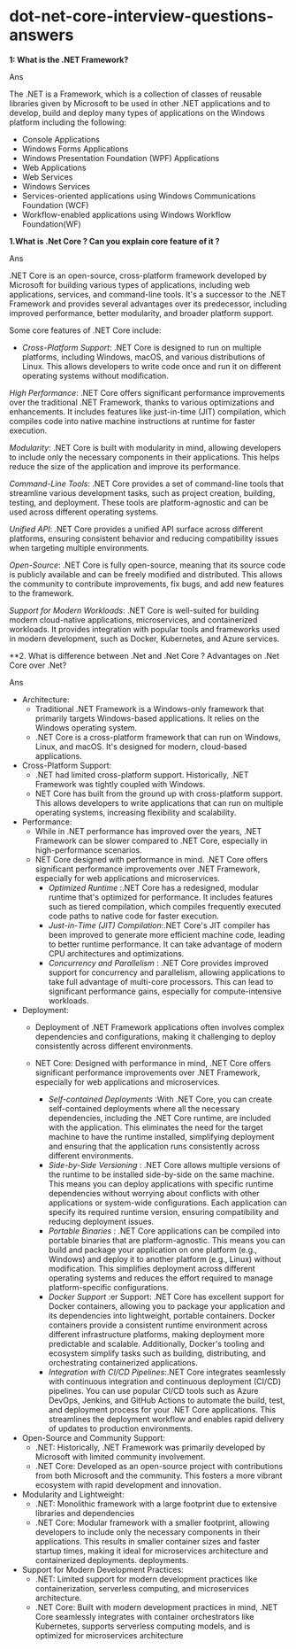 # dot-net-core-interview-questions-answers

**1: What is the .NET Framework?**

Ans

The .NET is a Framework, which is a collection of classes of reusable libraries given by Microsoft to be used in other .NET applications and to develop, build and deploy many types of applications on the Windows platform including the following:

- Console Applications
- Windows Forms Applications
- Windows Presentation Foundation (WPF) Applications
- Web Applications
- Web Services
- Windows Services
- Services-oriented applications using Windows Communications Foundation (WCF)
- Workflow-enabled applications using Windows Workflow Foundation(WF)

**1.What is .Net Core ? Can you explain core feature of it ?**

Ans

.NET Core is an open-source, cross-platform framework developed by Microsoft for building various types of applications, including web applications, services, and command-line tools. It's a successor to the .NET Framework and provides several advantages over its predecessor, including improved performance, better modularity, and broader platform support.

Some core features of .NET Core include:

- _Cross-Platform_ _Support_: .NET Core is designed to run on multiple platforms, including Windows, macOS, and various distributions of Linux. This allows developers to write code once and run it on different operating systems without modification.

_High_ _Performance_: .NET Core offers significant performance improvements over the traditional .NET Framework, thanks to various optimizations and enhancements. It includes features like just-in-time (JIT) compilation, which compiles code into native machine instructions at runtime for faster execution.

_Modularity_: .NET Core is built with modularity in mind, allowing developers to include only the necessary components in their applications. This helps reduce the size of the application and improve its performance.

_Command-Line_ _Tools_: .NET Core provides a set of command-line tools that streamline various development tasks, such as project creation, building, testing, and deployment. These tools are platform-agnostic and can be used across different operating systems.

_Unified_ _API_: .NET Core provides a unified API surface across different platforms, ensuring consistent behavior and reducing compatibility issues when targeting multiple environments.

_Open-Source_: .NET Core is fully open-source, meaning that its source code is publicly available and can be freely modified and distributed. This allows the community to contribute improvements, fix bugs, and add new features to the framework.

_Support_ _for_ _Modern_ _Workloads_: .NET Core is well-suited for building modern cloud-native applications, microservices, and containerized workloads. It provides integration with popular tools and frameworks used in modern development, such as Docker, Kubernetes, and Azure services.


**2. What is difference between .Net and .Net Core ? Advantages on .Net Core over .Net? 

Ans
- Architecture:
    - Traditional .NET Framework is a Windows-only framework that primarily targets Windows-based applications. It relies on the Windows operating system.
    - .NET Core is a cross-platform framework that can run on Windows, Linux, and macOS. It's designed for modern, cloud-based applications.
- Cross-Platform Support:
    - .NET had limited cross-platform support. Historically, .NET Framework was tightly coupled with Windows.
    - NET Core has built from the ground up with cross-platform support. This allows developers to write applications that can run on multiple operating systems, increasing flexibility and scalability.
- Performance:
    - While in .NET performance has improved over the years, .NET Framework can be slower compared to .NET Core, especially in high-performance scenarios.
    - NET Core designed with performance in mind. .NET Core offers significant performance improvements over .NET Framework, especially for web applications and microservices.
        - _Optimized_ _Runtime_ :.NET Core has a redesigned, modular runtime that's optimized for performance. It includes features such as tiered compilation, which compiles frequently executed code paths to native code for faster execution.
        - _Just_-_in_-_Time_ _(JIT)_ _Compilation_:.NET Core's JIT compiler has been improved to generate more efficient machine code, leading to better runtime performance. It can take advantage of modern CPU architectures and optimizations.
        - _Concurrency_ _and_ _Parallelism_ : .NET Core provides improved support for concurrency and parallelism, allowing applications to take full advantage of multi-core processors. This can lead to significant performance gains, especially for compute-intensive workloads.
- Deployment:
    - Deployment of .NET Framework applications often involves complex dependencies and configurations, making it challenging to deploy consistently across different environments.
    - NET Core: Designed with performance in mind, .NET Core offers significant performance improvements over .NET Framework, especially for web applications and microservices.

        - _Self-contained_ _Deployments_ :With .NET Core, you can create self-contained deployments where all the necessary dependencies, including the .NET Core runtime, are included with the application. This eliminates the need for the target machine to have the runtime installed, simplifying deployment and ensuring that the application runs consistently across different environments.
        - _Side-by-Side_ _Versioning_ : .NET Core allows multiple versions of the runtime to be installed side-by-side on the same machine. This means you can deploy applications with specific runtime dependencies without worrying about conflicts with other applications or system-wide configurations. Each application can specify its required runtime version, ensuring compatibility and reducing deployment issues.
        - _Portable_ _Binaries_ : .NET Core applications can be compiled into portable binaries that are platform-agnostic. This means you can build and package your application on one platform (e.g., Windows) and deploy it to another platform (e.g., Linux) without modification. This simplifies deployment across different operating systems and reduces the effort required to manage platform-specific configurations.
        - _Docker_ _Support_ :er Support: .NET Core has excellent support for Docker containers, allowing you to package your application and its dependencies into lightweight, portable containers. Docker containers provide a consistent runtime environment across different infrastructure platforms, making deployment more predictable and scalable. Additionally, Docker's tooling and ecosystem simplify tasks such as building, distributing, and orchestrating containerized applications.
        - _Integration_ _with_ _CI/CD_ _Pipelines_:.NET Core integrates seamlessly with continuous integration and continuous deployment (CI/CD) pipelines. You can use popular CI/CD tools such as Azure DevOps, Jenkins, and GitHub Actions to automate the build, test, and deployment process for your .NET Core applications. This streamlines the deployment workflow and enables rapid delivery of updates to production environments.
- Open-Source and Community Support:
    - .NET: Historically, .NET Framework was primarily developed by Microsoft with limited community involvement.
    - .NET Core: Developed as an open-source project with contributions from both Microsoft and the community. This fosters a more vibrant ecosystem with rapid development and innovation.
- Modularity and Lightweight:
    - .NET: Monolithic framework with a large footprint due to extensive libraries and dependencies
    - .NET Core: Modular framework with a smaller footprint, allowing developers to include only the necessary components in their applications. This results in smaller container sizes and faster startup times, making it ideal for microservices architecture and containerized deployments.
deployments.
- Support for Modern Development Practices:
    - .NET: Limited support for modern development practices like containerization, serverless computing, and microservices architecture.
    - .NET Core: Built with modern development practices in mind, .NET Core seamlessly integrates with container orchestrators like Kubernetes, supports serverless computing models, and is optimized for microservices architecture








